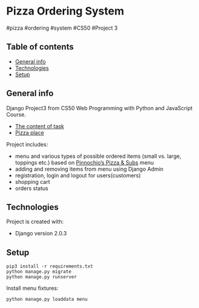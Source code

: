 # Pizza Ordering System
#pizza #ordering #system #CS50 #Project 3

## Table of contents
* [General info](#general-info)
* [Technologies](#technologies)
* [Setup](#setup)

## General info
Django Project3 from CS50 Web Programming 
with Python and JavaScript Course. 
* [The content of task](https://docs.cs50.net/web/2019/x/projects/3/project3.html)
* [Pizza place](http://www.pinocchiospizza.net/menu.html)




Project includes:
* menu and various types of possible ordered 
items (small vs. large, toppings etc.) based on [Pinnochio’s Pizza & Subs](http://www.pinocchiospizza.net/menu.html) menu
* adding and removing items from menu using Django Admin
* registration, login and logout for users(customers)
* shopping cart
* orders status

	
## Technologies
Project is created with:
* Django version 2.0.3

	
## Setup
```
pip3 install -r requirements.txt
python manage.py migrate
python manage.py runserver
```

Install menu fixtures:
 ```
python manage.py loaddata menu
```
